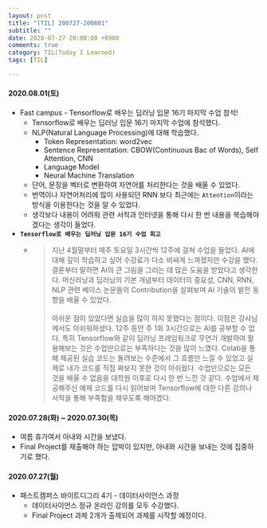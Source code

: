 ```yaml
---
layout: post
title: "[TIL] 200727-200801"
subtitle: ""
date: 2020-07-27 20:00:00 +0900
comments: true
category: TIL(Today I Learned)
tags: [TIL]

---
```


#### 2020.08.01(토)
  - Fast campus - Tensorflow로 배우는 딥러닝 입문 16기 마지막 수업 참석!
    - Tensorflow로 배우는 딥러닝 입문 16기 마지막 수업에 참석했다.
    - NLP(Natural Language Processing)에 대해 학습했다.
      - Token Representation: word2vec
      - Sentence Representation: CBOW(Continuous Bac of Words), Self Attention, CNN
      - Language Model
      - Neural Machine Translation
    - 단어, 문장을 벡터로 변환하여 자연어를 처리한다는 것을 배울 수 있었다.
    - 번역이나 자연어처리에 많이 사용되던 RNN 보다 최근에는 `Attention`이라는 방식을 이용한다는 것을 알 수 있었다.
    - 생각보다 내용이 어려워 관련 서적과 인터넷을 통해 다시 한 번 내용을 복습해야겠다는 생각이 들었다.
  - **`Tensorflow로 배우는 딥러닝 입문 16기 수업 회고`**
    - > 지난 4월말부터 매주 토요일 3시간씩 12주에 걸쳐 수업을 들었다. AI에 대해 깊이 학습하고 싶어 수강료가 다소 비싸게 느껴졌지만 수강을 했다. 결론부터 말하면 AI의 큰 그림을 그리는 데 많은 도움을 받았다고 생각한다. 머신러닝과 딥러닝의 기본 개념부터 데이터의 중요성, CNN, RNN, NLP 관련 베이스 논문들의 Contribution을 살펴보며 AI 기술의 발전 동향을 배울 수 있었다.<br><br> 아쉬운 점이 있었다면 실습을 많이 하지 못했다는 점이다. 이점은 강사님께서도 아쉬워하셨다. 12주 동안 주 1회 3시간으로는 AI를 공부할 수 없다. 특히 Tensorflow와 같이 딥러닝 프레임워크로 무언가 개발하여 활용해보는 것은 수업만으로는 부족하다는 것을 많이 느꼈다. Colab을 통해 제공된 실습 코드는 돌려보는 수준에서 그 흐름만 느낄 수 있었고 실제로 내가 코드를 직접 짜보지 못한 것이 아쉬웠다. 수업만으로는 모든 것을 배울 수 없음을 대학원 이후로 다시 한 번 느낀 것 같다. 수업에서 제공해주신 예제 코드를 다시 읽어보며 Tensorflow에 대한 다른 강의나 서적을 통해 부족함을 채우도록 해야겠다.
    

#### 2020.07.28(화) ~ 2020.07.30(목)
  - 여름 휴가여서 아내와 시간을 보냈다.
  - Final Project를 제출해야 하는 압박이 있지만, 아내와 시간을 보내는 것에 집중하기로 했다.

#### 2020.07.27(월)
  - 패스트캠퍼스 바이트디그리 4기 - 데이터사이언스 과정
    - 데이터사이언스 정규 온라인 강의를 모두 수강했다. 
    - Final Project 과제 2개가 출제되어 과제를 시작할 예정이다.